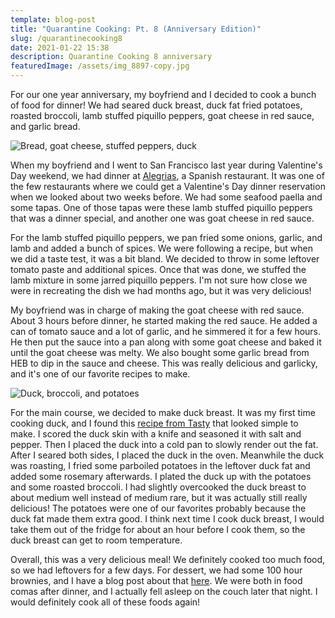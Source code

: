 ```yaml
---
template: blog-post
title: "Quarantine Cooking: Pt. 8 (Anniversary Edition)"
slug: /quarantinecooking8
date: 2021-01-22 15:38
description: Quarantine Cooking 8 anniversary
featuredImage: /assets/img_8897-copy.jpg
---
```

For our one year anniversary, my boyfriend and I decided to cook a bunch of food for dinner! We had seared duck breast, duck fat fried potatoes, roasted broccoli, lamb stuffed piquillo peppers, goat cheese in red sauce, and garlic bread. 

![Bread, goat cheese, stuffed peppers, duck](/assets/img_8894.jpg "The full spread")

When my boyfriend and I went to San Francisco last year during Valentine's Day weekend, we had dinner at [Alegrias](https://www.alegriassf.com/), a Spanish restaurant. It was one of the few restaurants where we could get a Valentine's Day dinner reservation when we looked about two weeks before. We had some seafood paella and some tapas. One of those tapas were these lamb stuffed piquillo peppers that was a dinner special, and another one was goat cheese in red sauce.

For the lamb stuffed piquillo peppers, we pan fried some onions, garlic, and lamb and added a bunch of spices. We were following a recipe, but when we did a taste test, it was a bit bland. We decided to throw in some leftover tomato paste and additional spices. Once that was done, we stuffed the lamb mixture in some jarred piquillo peppers. I'm not sure how close we were in recreating the dish we had months ago, but it was very delicious! 

My boyfriend was in charge of making the goat cheese with red sauce. About 3 hours before dinner, he started making the red sauce. He added a can of tomato sauce and a lot of garlic, and he simmered it for a few  hours. He then put the sauce into a pan along with some goat cheese and baked it until the goat cheese was melty. We also bought some garlic bread from HEB to dip in the sauce and cheese. This was really delicious and garlicky, and it's one of our favorite recipes to make.

![Duck, broccoli, and potatoes](/assets/img_8897.jpg "Seared duck, broccoli, and duck fat fried potatoes")

For the main course, we decided to make duck breast. It was my first time cooking duck, and I found this [recipe from Tasty](https://tasty.co/recipe/seared-crispy-skin-duck-breast-with-duck-fat-fried-potatoes) that looked simple to make. I scored the duck skin with a knife and seasoned it with salt and pepper. Then I placed the duck into a cold pan to slowly render out the fat. After I seared both sides, I placed the duck in the oven. Meanwhile the duck was roasting, I fried some parboiled potatoes in the leftover duck fat and added some rosemary afterwards. I plated the duck up with the potatoes and some roasted broccoli. I had slightly overcooked the duck breast to about medium well instead of medium rare, but it was actually still really delicious! The potatoes were one of our favorites probably because the duck fat made them extra good. I think next time I cook duck breast, I would take them out of the fridge for about an hour before I cook them, so the duck breast can get to room temperature. 

Overall, this was a very delicious meal! We definitely cooked too much food, so we had leftovers for a few days. For dessert, we had some 100 hour brownies, and I have a blog post about that [here](https://zoe-food-bytes.netlify.app/100hourbrownies). We were both in food comas after dinner, and I actually fell asleep on the couch later that night. I would definitely cook all of these foods again!